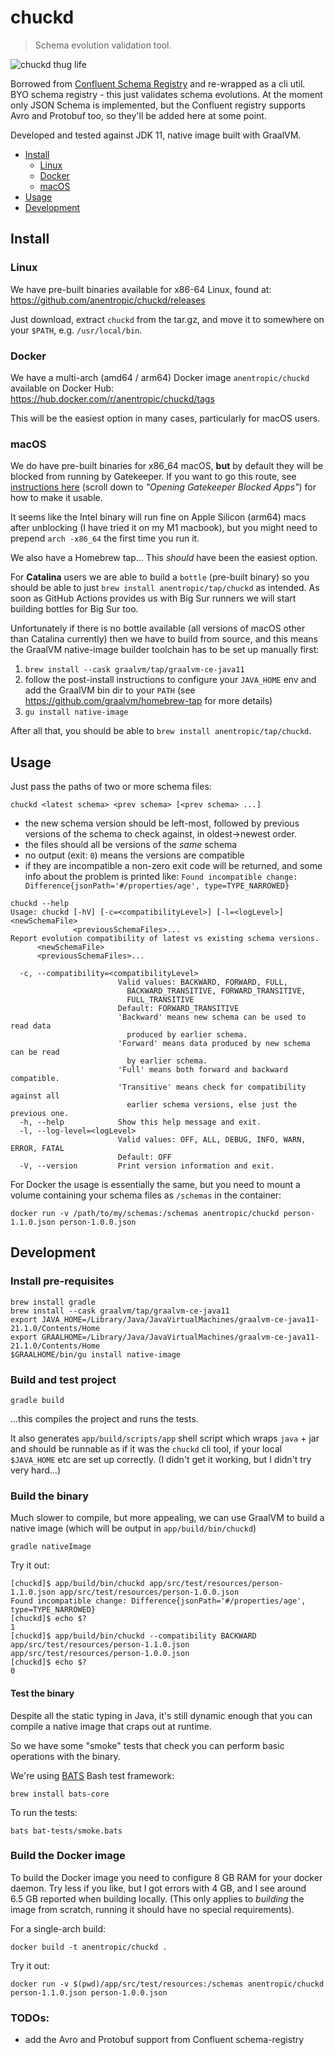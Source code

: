 # chuckd

> Schema evolution validation tool.

![chuckd thug life](https://user-images.githubusercontent.com/147840/115955507-c4736280-a4ee-11eb-8638-8ac09e3b42f3.gif)

Borrowed from [Confluent Schema Registry](https://github.com/confluentinc/schema-registry) and re-wrapped as a cli util. BYO schema registry - this just validates schema evolutions. At the moment only JSON Schema is implemented, but the Confluent registry supports Avro and Protobuf too, so they'll be added here at some point.

Developed and tested against JDK 11, native image built with GraalVM.

- [Install](#install)
  - [Linux](#linux)
  - [Docker](#docker)
  - [macOS](#macos)
- [Usage](#usage)
- [Development](#development)

## Install

### Linux

We have pre-built binaries available for x86-64 Linux, found at:  
https://github.com/anentropic/chuckd/releases

Just download, extract `chuckd` from the tar.gz, and move it to somewhere on your `$PATH`, e.g. `/usr/local/bin`.

### Docker

We have a multi-arch (amd64 / arm64) Docker image `anentropic/chuckd` available on Docker Hub:  
https://hub.docker.com/r/anentropic/chuckd/tags

This will be the easiest option in many cases, particularly for macOS users.

### macOS

We do have pre-built binaries for x86_64 macOS, **but** by default they will be blocked from running by Gatekeeper. If you want to go this route, see [instructions here](https://eshop.macsales.com/blog/57866-how-to-work-with-and-around-gatekeeper/) (scroll down to _"Opening Gatekeeper Blocked Apps"_) for how to make it usable.

It seems like the Intel binary will run fine on Apple Silicon (arm64) macs after unblocking (I have tried it on my M1 macbook), but you might need to prepend `arch -x86_64` the first time you run it.

We also have a Homebrew tap... This _should_ have been the easiest option.

For **Catalina** users we are able to build a `bottle` (pre-built binary) so you should be able to just `brew install anentropic/tap/chuckd` as intended. As soon as GitHub Actions provides us with Big Sur runners we will start building bottles for Big Sur too.

Unfortunately if there is no bottle available (all versions of macOS other than Catalina currently) then we have to build from source, and this means the GraalVM native-image builder toolchain has to be set up manually first:

1. `brew install --cask graalvm/tap/graalvm-ce-java11`
2. follow the post-install instructions to configure your `JAVA_HOME` env and add the GraalVM bin dir to your `PATH` (see https://github.com/graalvm/homebrew-tap for more details)
3. `gu install native-image`

After all that, you should be able to `brew install anentropic/tap/chuckd`.

## Usage

Just pass the paths of two or more schema files:
```
chuckd <latest schema> <prev schema> [<prev schema> ...]
```

- the new schema version should be left-most, followed by previous versions of the schema to check against, in oldest->newest order.
- the files should all be versions of the _same_ schema
- no output (exit: `0`) means the versions are compatible
- if they are incompatible a non-zero exit code will be returned, and some info about the problem is printed like:  `Found incompatible change: Difference{jsonPath='#/properties/age', type=TYPE_NARROWED}`


```
chuckd --help
Usage: chuckd [-hV] [-c=<compatibilityLevel>] [-l=<logLevel>] <newSchemaFile>
              <previousSchemaFiles>...
Report evolution compatibility of latest vs existing schema versions.
      <newSchemaFile>
      <previousSchemaFiles>...

  -c, --compatibility=<compatibilityLevel>
                        Valid values: BACKWARD, FORWARD, FULL,
                          BACKWARD_TRANSITIVE, FORWARD_TRANSITIVE,
                          FULL_TRANSITIVE
                        Default: FORWARD_TRANSITIVE
                        'Backward' means new schema can be used to read data
                          produced by earlier schema.
                        'Forward' means data produced by new schema can be read
                          by earlier schema.
                        'Full' means both forward and backward compatible.
                        'Transitive' means check for compatibility against all
                          earlier schema versions, else just the previous one.
  -h, --help            Show this help message and exit.
  -l, --log-level=<logLevel>
                        Valid values: OFF, ALL, DEBUG, INFO, WARN, ERROR, FATAL
                        Default: OFF
  -V, --version         Print version information and exit.
```

For Docker the usage is essentially the same, but you need to mount a volume containing your schema files as `/schemas` in the container:
```
docker run -v /path/to/my/schemas:/schemas anentropic/chuckd person-1.1.0.json person-1.0.0.json
```

## Development

### Install pre-requisites
```
brew install gradle
brew install --cask graalvm/tap/graalvm-ce-java11
export JAVA_HOME=/Library/Java/JavaVirtualMachines/graalvm-ce-java11-21.1.0/Contents/Home
export GRAALHOME=/Library/Java/JavaVirtualMachines/graalvm-ce-java11-21.1.0/Contents/Home
$GRAALHOME/bin/gu install native-image
```

### Build and test project
```
gradle build
```
...this compiles the project and runs the tests.

It also generates `app/build/scripts/app` shell script which wraps `java` + jar and should be runnable as if it was the `chuckd` cli tool, if your local `$JAVA_HOME` etc are set up correctly. (I didn't get it working, but I didn't try very hard...)

### Build the binary

Much slower to compile, but more appealing, we can use GraalVM to build a native image (which will be output in `app/build/bin/chuckd`)

```
gradle nativeImage
```

Try it out:
```
[chuckd]$ app/build/bin/chuckd app/src/test/resources/person-1.1.0.json app/src/test/resources/person-1.0.0.json
Found incompatible change: Difference{jsonPath='#/properties/age', type=TYPE_NARROWED}
[chuckd]$ echo $?
1
[chuckd]$ app/build/bin/chuckd --compatibility BACKWARD app/src/test/resources/person-1.1.0.json app/src/test/resources/person-1.0.0.json
[chuckd]$ echo $?
0
```

#### Test the binary

Despite all the static typing in Java, it's still dynamic enough that you can compile a native image that craps out at runtime.

So we have some "smoke" tests that check you can perform basic operations with the binary.

We're using [BATS](https://bats-core.readthedocs.io/en/latest/) Bash test framework:
```
brew install bats-core
```

To run the tests:
```
bats bat-tests/smoke.bats
```

### Build the Docker image

To build the Docker image you need to configure 8 GB RAM for your docker daemon. Try less if you like, but I got errors with 4 GB, and I see around 6.5 GB reported when building locally. (This only applies to *building* the image from scratch, running it should have no special requirements).

For a single-arch build:
```
docker build -t anentropic/chuckd .
```

Try it out:
```
docker run -v $(pwd)/app/src/test/resources:/schemas anentropic/chuckd person-1.1.0.json person-1.0.0.json
```

### TODOs:

- add the Avro and Protobuf support from Confluent schema-registry
